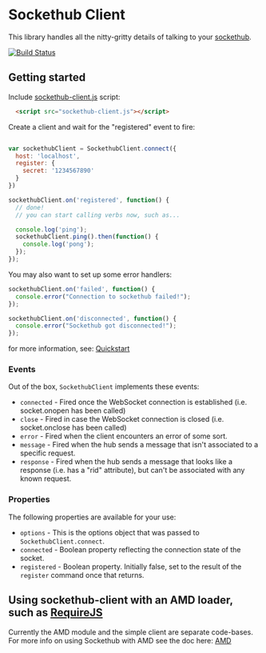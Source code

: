 # Sockethub Client

This library handles all the nitty-gritty details of talking to your
[sockethub](http://sockethub.org/).

[![Build Status](https://secure.travis-ci.org/sockethub/sockethub-client.png)](http://travis-ci.org/sockethub/sockethub-client)

## Getting started

Include [sockethub-client.js](https://github.com/sockethub/sockethub-client/raw/master/sockethub-client.js) script:

```html
  <script src="sockethub-client.js"></script>
```

Create a client and wait for the "registered" event to fire:
```javascript

var sockethubClient = SockethubClient.connect({
  host: 'localhost',
  register: {
    secret: '1234567890'
  }
})

sockethubClient.on('registered', function() {
  // done!
  // you can start calling verbs now, such as...

  console.log('ping');
  sockethubClient.ping().then(function() {
    console.log('pong');
  });
});
```

You may also want to set up some error handlers:
```javascript
sockethubClient.on('failed', function() {
  console.error("Connection to sockethub failed!");
});

sockethubClient.on('disconnected', function() {
  console.error("Sockethub got disconnected!");
});
```

for more information, see:
[Quickstart](https://github.com/sockethub/sockethub-client/blob/master/doc/quickstart.md)


### Events

Out of the box, `SockethubClient` implements these events:
* `connected` - Fired once the WebSocket connection is established (i.e. socket.onopen has been called)
* `close` - Fired in case the WebSocket connection is closed (i.e. socket.onclose has been called)
* `error` - Fired when the client encounters an error of some sort.
* `message` - Fired when the hub sends a message that isn't associated to a specific request.
* `response` - Fired when the hub sends a message that looks like a response (i.e. has a "rid" attribute), but can't be associated with any known request.

### Properties

The following properties are available for your use:
* `options` - This is the options object that was passed to `SockethubClient.connect`.
* `connected` - Boolean property reflecting the connection state of the socket.
* `registered` - Boolean property. Initially false, set to the result of the `register` command once that returns.


## Using sockethub-client with an AMD loader, such as [RequireJS](requirejs.org)

Currently the AMD module and the simple client are separate code-bases. For more info on using Sockethub with AMD see the doc here: [AMD](https://github.com/sockethub/sockethub-client/raw/master/doc/amd.md)
